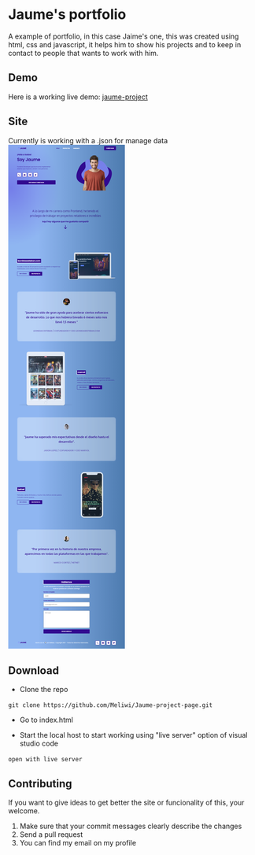 # Jaume's portfolio

A example of portfolio, in this case Jaime's one, this was created using html, css and javascript, it helps him to show his projects and to keep in contact to people that wants to work with him.

## Demo 
Here is a working live demo: [jaume-project](https://jaume-project.netlify.app/)

## Site
Currently is working with a .json for manage data 
![Imagen de sitio](/images/Finalportfolio.png)

## Download 

* Clone the repo

 `git clone https://github.com/Meliwi/Jaume-project-page.git`

* Go to index.html 

* Start the local host to start working using "live server" option of visual studio code

`open with live server`

## Contributing 

If you want to give ideas to get better the site or funcionality of this, your welcome. 
1. Make sure that your commit messages clearly describe the changes 
2. Send a pull request
3. You can find my email on my profile 